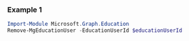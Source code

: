 ### Example 1
```powershell
Import-Module Microsoft.Graph.Education
Remove-MgEducationUser -EducationUserId $educationUserId
```
